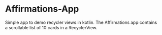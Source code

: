 # Affirmations-App
Simple app to demo recycler views in kotlin. 
The Affirmations app contains a scrollable list of 10 cards in a RecyclerView.
